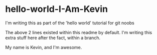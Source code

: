 # hello-world-I-Am-Kevin
I'm writing this as part of the 'hello world' tutorial for git noobs

The above 2 lines existed within this readme by default.  I'm writing this extra stuff here after the fact, within a branch.

My name is Kevin, and I'm awesome.
